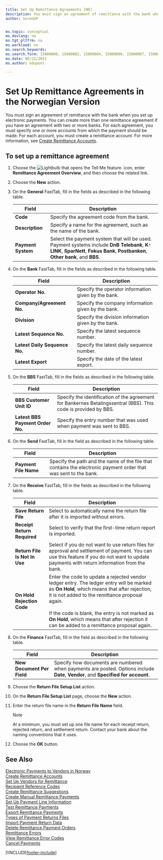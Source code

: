 ```yaml
---
title: Set Up Remittance Agreements [NO]
description: You must sign an agreement of remittance with the bank when you set up electronic payments in the Norwegian version of Business Central. 
author: SorenGP


ms.topic: conceptual
ms.devlang: na
ms.tgt_pltfrm: na
ms.workload: na
ms.search.keywords:
ms.search.form: 15000000, 15000002, 15000004, 15000006, 15000007, 15000010
ms.date: 06/21/2021
ms.author: edupont

---
```

# Set Up Remittance Agreements in the Norwegian Version

You must sign an agreement of remittance with the bank when you set up electronic payments. You can create more than one remittance agreement if you have an agreement with two or more banks. For each agreement, you must specify one or more accounts from which the payment should be made. For each account, you must create a remittance account. For more information, see [Create Remittance Accounts](how-to-create-remittance-accounts.md).  

## To set up a remittance agreement  

1.  Choose the ![Lightbulb that opens the Tell Me feature.](../../media/ui-search/search_small.png "Tell me what you want to do") icon, enter **Remittance Agreement Overview**, and then choose the related link.  
2.  Choose the **New** action.  
3.  On the **General** FastTab, fill in the fields as described in the following table.  

    |Field|Description|  
    |---------------------------------|---------------------------------------|  
    |**Code**|Specify the agreement code from the bank.|  
    |**Description**|Specify a name for the agreement, such as the name of the bank.|  
    |**Payment System**|Select the payment system that will be used. Payment systems include **DnB Telebank**, **K-LINK**, **SparNett**, **Fokus Bank**, **Postbanken**, **Other bank**, and **BBS**.|  

4.  On the **Bank** FastTab, fill in the fields as described in the following table.  

    |Field|Description|  
    |---------------------------------|---------------------------------------|  
    |**Operator No.**|Specify the operator information given by the bank.|  
    |**Company/Agreement No.**|Specify the company information given by the bank.|  
    |**Division**|Specify the division information given by the bank.|  
    |**Latest Sequence No.**|Specify the latest sequence number.|  
    |**Latest Daily Sequence No.**|Specify the latest daily sequence number.|  
    |**Latest Export**|Specify the date of the latest export.|  

5.  On the **BBS** FastTab, fill in the fields as described in the following table.  

    |Field|Description|  
    |---------------------------------|---------------------------------------|  
    |**BBS Customer Unit ID**|Specify the identification of the agreement for Bankernes Betalingssentral (BBS). This code is provided by BBS.|  
    |**Latest BBS Payment Order No.**|Specify the entry number that was used when payment was sent to BBS.|  

6.  On the **Send** FastTab, fill in the field as described in the following table.  

    |Field|Description|  
    |---------------------------------|---------------------------------------|  
    |**Payment File Name**|Specify the path and the name of the file that contains the electronic payment order that was sent to the bank.|  

7.  On the **Receive** FastTab, fill in the fields as described in the following table.  

    |Field|Description|  
    |-----------|---------------------------------------|  
    |**Save Return File**|Select to automatically name the return file after it is imported without errors.|  
    |**Receipt Return Required**|Select to verify that the first-time return report is imported.|  
    |**Return File Is Not In Use**|Select if you do not want to use return files for approval and settlement of payment. You can use this feature if you do not want to update payments with return information from the bank.|  
    |**On Hold Rejection Code**|Enter the code to update a rejected vendor ledger entry. The ledger entry will be marked as **On Hold**, which means that after rejection, it is not added to the remittance proposal again.<br /><br /> If the code is blank, the entry is not marked as **On Hold**, which means that after rejection it can be added to a remittance proposal again.|  

8.  On the **Finance** FastTab, fill in the field as described in the following table.  

    |Field|Description|  
    |---------------------------------|---------------------------------------|  
    |**New Document Per Field**|Specify how documents are numbered when payments are posted. Options include **Date**, **Vendor**, and **Specified for account**.|  

9. Choose the **Return File Setup List** action.  
10. On the **Return File Setup List** page, choose the **New** action.  
11. Enter the return file name in the **Return File Name** field.  

    > [!NOTE]  
    >  At a minimum, you must set up one file name for each receipt return, rejected return, and settlement return. Contact your bank about the naming conventions that it uses.  

12. Choose the **OK** button.  

## See Also  
 [Electronic Payments to Vendors in Norway](electronic-payments-to-vendors-in-norway.md)   
 [Create Remittance Accounts](how-to-create-remittance-accounts.md)   
 [Set Up Vendors for Remittance](how-to-set-up-vendors-for-remittance.md)   
 [Recipient Reference Codes](recipient-reference-codes.md)   
 [Create Remittance Suggestions](how-to-create-remittance-suggestions.md)   
 [Create Manual Remittance Payments](how-to-create-manual-remittance-payments.md)   
 [Set Up Payment Line Information](how-to-set-up-payment-line-information.md)   
 [Test Remittance Payments](how-to-test-remittance-payments.md)   
 [Export Remittance Payments](how-to-export-remittance-payments.md)   
 [Types of Payment Returns Files](types-of-payment-returns-files.md)   
 [Import Payment Return Data](how-to-import-payment-return-data.md)   
 [Delete Remittance Payment Orders](how-to-delete-remittance-payment-orders.md)   
 [Remittance Errors](remittance-errors.md)   
 [View Remittance Error Codes](how-to-view-remittance-error-codes.md)   
 [Cancel Payments](how-to-cancel-payments.md)


[!INCLUDE[footer-include](../../includes/footer-banner.md)]